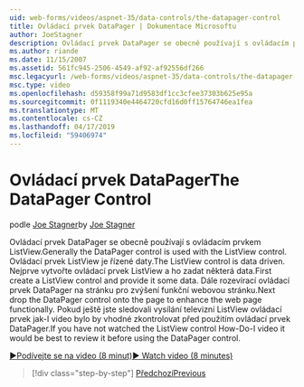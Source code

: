 ```yaml
---
uid: web-forms/videos/aspnet-35/data-controls/the-datapager-control
title: Ovládací prvek DataPager | Dokumentace Microsoftu
author: JoeStagner
description: Ovládací prvek DataPager se obecně používají s ovládacím prvkem ListView. Ovládací prvek ListView je řízené daty. Nejprve vytvořte ovládací prvek ListView a ho zadat některé d...
ms.author: riande
ms.date: 11/15/2007
ms.assetid: 561fc945-2506-4549-af92-af92556df266
msc.legacyurl: /web-forms/videos/aspnet-35/data-controls/the-datapager-control
msc.type: video
ms.openlocfilehash: d59358f99a71d9583df1cc3cfee37303b625e95a
ms.sourcegitcommit: 0f1119340e4464720cfd16d0ff15764746ea1fea
ms.translationtype: MT
ms.contentlocale: cs-CZ
ms.lasthandoff: 04/17/2019
ms.locfileid: "59406974"
---
```

# <a name="the-datapager-control"></a><span data-ttu-id="12a71-105">Ovládací prvek DataPager</span><span class="sxs-lookup"><span data-stu-id="12a71-105">The DataPager Control</span></span>

<span data-ttu-id="12a71-106">podle [Joe Stagner](https://github.com/JoeStagner)</span><span class="sxs-lookup"><span data-stu-id="12a71-106">by [Joe Stagner](https://github.com/JoeStagner)</span></span>

<span data-ttu-id="12a71-107">Ovládací prvek DataPager se obecně používají s ovládacím prvkem ListView.</span><span class="sxs-lookup"><span data-stu-id="12a71-107">Generally the DataPager control is used with the ListView control.</span></span> <span data-ttu-id="12a71-108">Ovládací prvek ListView je řízené daty.</span><span class="sxs-lookup"><span data-stu-id="12a71-108">The ListView control is data driven.</span></span> <span data-ttu-id="12a71-109">Nejprve vytvořte ovládací prvek ListView a ho zadat některá data.</span><span class="sxs-lookup"><span data-stu-id="12a71-109">First create a ListView control and provide it some data.</span></span> <span data-ttu-id="12a71-110">Dále rozevírací ovládací prvek DataPager na stránku pro zvýšení funkční webovou stránku.</span><span class="sxs-lookup"><span data-stu-id="12a71-110">Next drop the DataPager control onto the page to enhance the web page functionally.</span></span> <span data-ttu-id="12a71-111">Pokud ještě jste sledovali vysílání televizní ListView ovládací prvek jak-I video bylo by vhodné zkontrolovat před použitím ovládací prvek DataPager.</span><span class="sxs-lookup"><span data-stu-id="12a71-111">If you have not watched the ListView control How-Do-I video it would be best to review it before using the DataPager control.</span></span>

[<span data-ttu-id="12a71-112">&#9654;Podívejte se na video (8 minut)</span><span class="sxs-lookup"><span data-stu-id="12a71-112">&#9654; Watch video (8 minutes)</span></span>](https://channel9.msdn.com/Blogs/ASP-NET-Site-Videos/the-datapager-control)

> [!div class="step-by-step"]
> [<span data-ttu-id="12a71-113">Předchozí</span><span class="sxs-lookup"><span data-stu-id="12a71-113">Previous</span></span>](the-listview-control.md)
